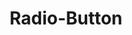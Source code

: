 ---
layout: redirect.njk
permalink: false
hideInSitemap: true
tags: 
    - lyne_components_de
key: radio-button-folder-lyne_de
title: Radio-Button
parent: lyne_components_de
keywords: radiobutton, radio, radio-button, radio-button-group, group
order: 320
redirect: /de/design-system/lyne/components/radio-button/radio-button/
folder: true
---